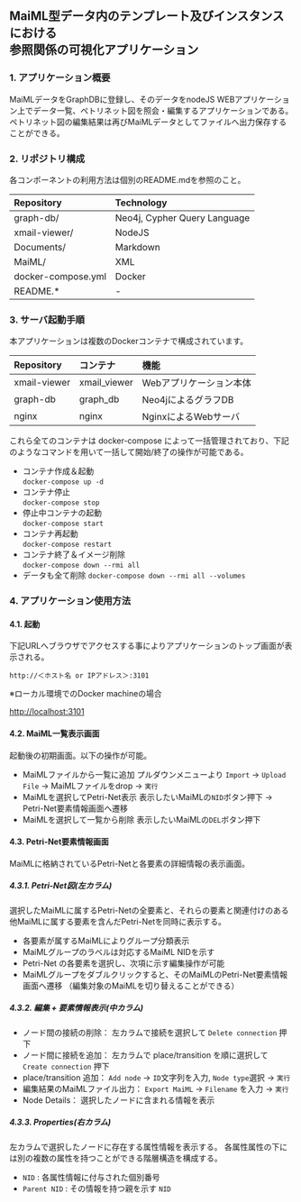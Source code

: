 ## MaiML型データ内のテンプレート及びインスタンスにおける<br>参照関係の可視化アプリケーション<!-- omit in toc -->

### 1. アプリケーション概要
MaiMLデータをGraphDBに登録し、そのデータをnodeJS WEBアプリケーション上でデータ一覧、ペトリネット図を照会・編集するアプリケーションである。ペトリネット図の編集結果は再びMaiMLデータとしてファイルへ出力保存することができる。


### 2. リポジトリ構成
各コンポーネントの利用方法は個別のREADME.mdを参照のこと。

|Repository|Technology|
|:-----|:-----|
|graph-db/|Neo4j, Cypher Query Language|
|xmail-viewer/|NodeJS|
|Documents/|Markdown|
|MaiML/|XML|
|docker-compose.yml|Docker|
|README.*| - |


### 3. サーバ起動手順

本アプリケーションは複数のDockerコンテナで構成されています。

|Repository|コンテナ|機能|
|:--|:--|:--|
|xmail-viewer|xmail_viewer|Webアプリケーション本体|
|graph-db|graph_db|Neo4jによるグラフDB|
|nginx|nginx|NginxによるWebサーバ|


これら全てのコンテナは docker-compose によって一括管理されており、下記のようなコマンドを用いて一括して開始/終了の操作が可能である。

- コンテナ作成＆起動  
`docker-compose up -d`
- コンテナ停止  
`docker-compose stop`
- 停止中コンテナの起動  
`docker-compose start`
- コンテナ再起動  
`docker-compose restart`
- コンテナ終了＆イメージ削除  
`docker-compose down --rmi all`
- データも全て削除
`docker-compose down --rmi all --volumes`


### 4. アプリケーション使用方法

#### 4.1. 起動
下記URLへブラウザでアクセスする事によりアプリケーションのトップ画面が表示される。

`http://＜ホスト名 or IPアドレス＞:3101`

※ローカル環境でのDocker machineの場合

[http://localhost:3101](http://localhost:3101)

#### 4.2. MaiML一覧表示画面

起動後の初期画面。以下の操作が可能。
* MaiMLファイルから一覧に追加
プルダウンメニューより `Import` &rarr; `Upload File` &rarr; MaiMLファイルをdrop &rarr; `実行`
* MaiMLを選択してPetri-Net表示
表示したいMaiMLの`NID`ボタン押下 &rarr; Petri-Net要素情報画面へ遷移
* MaiMLを選択して一覧から削除
表示したいMaiMLの`DEL`ボタン押下

#### 4.3. Petri-Net要素情報画面

MaiMLに格納されているPetri-Netと各要素の詳細情報の表示画面。

##### 4.3.1. Petri-Net図(左カラム)
選択したMaiMLに属するPetri-Netの全要素と、それらの要素と関連付けのある他MaiMLに属する要素を含んだPetri-Netを同時に表示する。

* 各要素が属するMaiMLによりグループ分類表示
* MaiMLグループのラベルは対応するMaiML NIDを示す
* Petri-Net の各要素を選択し、次項に示す編集操作が可能
* MaiMLグループをダブルクリックすると、そのMaiMLのPetri-Net要素情報画面へ遷移
（編集対象のMaiMLを切り替えることができる）

##### 4.3.2. 編集 + 要素情報表示(中カラム)
* ノード間の接続の削除：
左カラムで接続を選択して `Delete connection` 押下
* ノード間に接続を追加：
左カラムで place/transition を順に選択して `Create connection` 押下
* place/transition 追加：
`Add node` &rarr; `ID`文字列を入力, `Node type`選択 &rarr; `実行`
* 編集結果のMaiMLファイル出力：
`Export MaiML` &rarr; `Filename` を入力 &rarr; `実行`
* Node Details：
選択したノードに含まれる情報を表示

##### 4.3.3. Properties(右カラム)

左カラムで選択したノードに存在する属性情報を表示する。
各属性属性の下には別の複数の属性を持つことができる階層構造を構成する。

* `NID` : 各属性情報に付与された個別番号
* `Parent NID` : その情報を持つ親を示す `NID`



